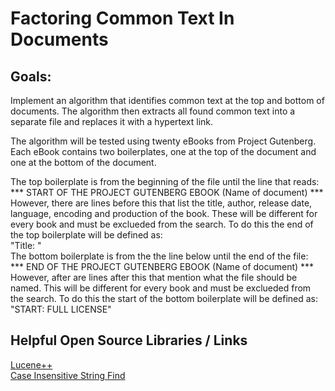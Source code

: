 # Factoring Common Text In Documents
## Goals:
Implement an algorithm that identifies common text at the top and bottom of documents. The algorithm then extracts all found common text into a separate file and replaces it with a hypertext link.  

The algorithm will be tested using twenty eBooks from Project Gutenberg.  
Each eBook contains two boilerplates, one at the top of the document and one at the bottom of the document.  

The top boilerplate is from the beginning of the file until the line that reads:  
*** START OF THE PROJECT GUTENBERG EBOOK (Name of document) ***  
However, there are lines before this that list the title, author, release date, language, encoding and production of the book. These will be different for every book and must be exclueded from the search. To do this the end of the top boilerplate will be defined as:  
"Title: "  
The bottom boilerplate is from the the line below until the end of the file:  
*** END OF THE PROJECT GUTENBERG EBOOK (Name of document) ***  
However, after are lines after this that mention what the file should be named. This will be different for every book and must be exclueded from the search. To do this the start of the bottom boilerplate will be defined as:  
"START: FULL LICENSE"  
## Helpful Open Source Libraries / Links
[Lucene++](https://github.com/luceneplusplus/LucenePlusPlus)  
[Case Insensitive String Find](https://thispointer.com/implementing-a-case-insensitive-stringfind-in-c/)